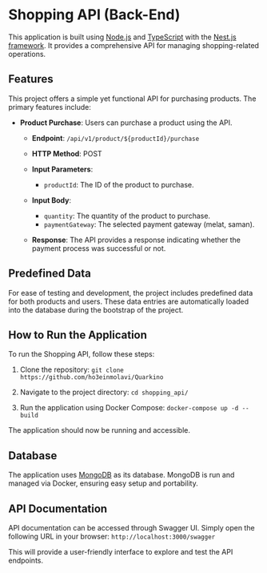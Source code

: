 # Shopping API (Back-End)

This application is built using [Node.js](https://nodejs.org/en/) and [TypeScript](https://www.typescriptlang.org/) with the [Nest.js framework](https://nestjs.com/). It provides a comprehensive API for managing shopping-related operations.

## Features

This project offers a simple yet functional API for purchasing products. The primary features include:

- **Product Purchase**: Users can purchase a product using the API.

  - **Endpoint**: `/api/v1/product/${productId}/purchase`
  - **HTTP Method**: POST
  - **Input Parameters**:
    - `productId`: The ID of the product to purchase.
  - **Input Body**:
    - `quantity`: The quantity of the product to purchase.
    - `paymentGateway`: The selected payment gateway (melat, saman).

  - **Response**: The API provides a response indicating whether the payment process was successful or not.

## Predefined Data

For ease of testing and development, the project includes predefined data for both products and users. These data entries are automatically loaded into the database during the bootstrap of the project.
## How to Run the Application

To run the Shopping API, follow these steps:

1. Clone the repository: `git clone https://github.com/ho3einmolavi/Quarkino`

2. Navigate to the project directory: `cd shopping_api/`

3. Run the application using Docker Compose: `docker-compose up -d --build`

The application should now be running and accessible.

## Database

The application uses [MongoDB](https://www.mongodb.com/) as its database. MongoDB is run and managed via Docker, ensuring easy setup and portability.

## API Documentation

API documentation can be accessed through Swagger UI. Simply open the following URL in your browser: `http://localhost:3000/swagger`

This will provide a user-friendly interface to explore and test the API endpoints.
